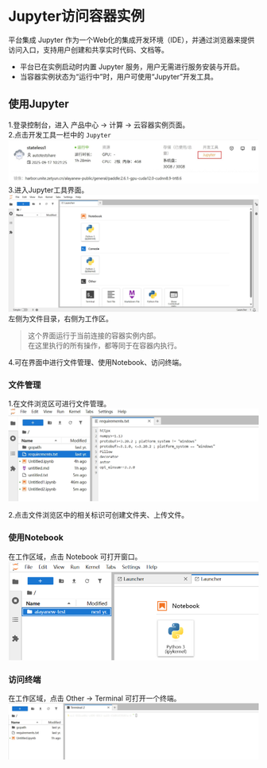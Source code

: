 
# Jupyter访问容器实例
平台集成 Jupyter 作为一个Web化的集成开发环境（IDE），并通过浏览器来提供访问入口，支持用户创建和共享实时代码、文档等。

- 平台已在实例启动时内置 Jupyter 服务，用户无需进行服务安装与开启。
- 当容器实例状态为“运行中”时，用户可使用“Jupyter”开发工具。

## 使用Jupyter
1.登录控制台，进入 产品中心 -> 计算 -> 云容器实例页面。  
2.点击开发工具一栏中的 `Jupyter`
![alt text](image\jupyter01.jpeg)
3.进入Jupyter工具界面。
![alt text](image\jupyter02.jpeg)
左侧为文件目录，右侧为工作区。
>这个界面运行于当前连接的容器实例内部。  
在这里执行的所有操作，都等同于在容器内执行。  

4.可在界面中进行文件管理、使用Notebook、访问终端。

### 文件管理
1.在文件浏览区可进行文件管理。
![alt text](image\jupyter03.jpeg)

2.点击文件浏览区中的相关标识可创建文件夹、上传文件。

### 使用Notebook
在工作区域，点击 Notebook 可打开窗口。
![alt text](image\jupyter06.png)

### 访问终端
在工作区域，点击 Other -> Terminal 可打开一个终端。
![alt text](image\jupyter05.jpeg)